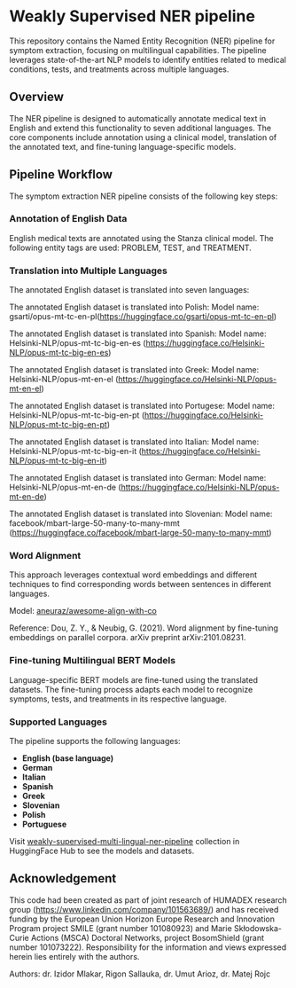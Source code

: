 # Weakly Supervised NER pipeline

This repository contains the Named Entity Recognition (NER) pipeline for symptom extraction, focusing on multilingual capabilities. The pipeline leverages state-of-the-art NLP models to identify entities related to medical conditions, tests, and treatments across multiple languages.

## Overview
The NER pipeline is designed to automatically annotate medical text in English and extend this functionality to seven additional languages. The core components include annotation using a clinical model, translation of the annotated text, and fine-tuning language-specific models.

## Pipeline Workflow
The symptom extraction NER pipeline consists of the following key steps:

### Annotation of English Data
English medical texts are annotated using the Stanza clinical model.
The following entity tags are used: PROBLEM, TEST, and TREATMENT.


### Translation into Multiple Languages
The annotated English dataset is translated into seven languages:

The annotated English dataset is translated into Polish: 
Model name: gsarti/opus-mt-tc-en-pl(https://huggingface.co/gsarti/opus-mt-tc-en-pl) 

The annotated English dataset is translated into Spanish:
Model name: Helsinki-NLP/opus-mt-tc-big-en-es (https://huggingface.co/Helsinki-NLP/opus-mt-tc-big-en-es)

The annotated English dataset is translated into Greek: 
Model name: Helsinki-NLP/opus-mt-en-el (https://huggingface.co/Helsinki-NLP/opus-mt-en-el)

The annotated English dataset is translated into Portugese: 
Model name: Helsinki-NLP/opus-mt-tc-big-en-pt (https://huggingface.co/Helsinki-NLP/opus-mt-tc-big-en-pt)

The annotated English dataset is translated into Italian: 
Model name: Helsinki-NLP/opus-mt-tc-big-en-it (https://huggingface.co/Helsinki-NLP/opus-mt-tc-big-en-it)

The annotated English dataset is translated into German: 
Model name: Helsinki-NLP/opus-mt-en-de (https://huggingface.co/Helsinki-NLP/opus-mt-en-de) 

The annotated English dataset is translated into Slovenian: 
Model name: facebook/mbart-large-50-many-to-many-mmt (https://huggingface.co/facebook/mbart-large-50-many-to-many-mmt) 

### Word Alignment

This approach leverages contextual word embeddings and different techniques to find corresponding words between sentences in different languages.

Model: [aneuraz/awesome-align-with-co](https://huggingface.co/aneuraz/awesome-align-with-co)

Reference: Dou, Z. Y., & Neubig, G. (2021). Word alignment by fine-tuning embeddings on parallel corpora. arXiv preprint arXiv:2101.08231.

### Fine-tuning Multilingual BERT Models
Language-specific BERT models are fine-tuned using the translated datasets.
The fine-tuning process adapts each model to recognize symptoms, tests, and treatments in its respective language.

### Supported Languages
The pipeline supports the following languages:

- **English (base language)**
- **German**
- **Italian**
- **Spanish**
- **Greek**
- **Slovenian**
- **Polish**
- **Portuguese**

Visit [weakly-supervised-multi-lingual-ner-pipeline](https://huggingface.co/collections/HUMADEX/weakly-supervised-multi-lingual-ner-pipeline-67091a099e653e1af93a352a) collection in HuggingFace Hub to see the models and datasets.

## Acknowledgement

This code had been created as part of joint research of HUMADEX research group (https://www.linkedin.com/company/101563689/) and has received funding by the European Union Horizon Europe Research and Innovation Program project SMILE (grant number 101080923) and Marie Skłodowska-Curie Actions (MSCA) Doctoral Networks, project BosomShield (grant number 101073222). Responsibility for the information and views expressed herein lies entirely with the authors.

Authors:
dr. Izidor Mlakar, Rigon Sallauka, dr. Umut Arioz, dr. Matej Rojc
